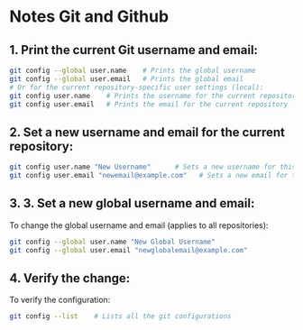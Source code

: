 # Notes Git and Github

## 1. Print the current Git username and email:
```bash
git config --global user.name    # Prints the global username
git config --global user.email   # Prints the global email
# Or for the current repository-specific user settings (local):
git config user.name    # Prints the username for the current repository
git config user.email   # Prints the email for the current repository
```

## 2. Set a new username and email for the current repository:
```bash
git config user.name "New Username"      # Sets a new username for this repository
git config user.email "newemail@example.com"   # Sets a new email for this repository
```

## 3. 3. Set a new global username and email:
To change the global username and email (applies to all repositories):
```bash
git config --global user.name "New Global Username"
git config --global user.email "newglobalemail@example.com"
```

## 4. Verify the change:
To verify the configuration:
```bash
git config --list    # Lists all the git configurations
````



 
